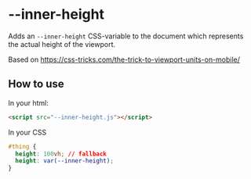 # --inner-height

Adds an `--inner-height` CSS-variable to the document which represents the 
actual height of the viewport.

Based on https://css-tricks.com/the-trick-to-viewport-units-on-mobile/

## How to use

In your html:
```html
<script src="--inner-height.js"></script>
```

In your CSS
```css
#thing {
  height: 100vh; // fallback
  height: var(--inner-height);
}
```